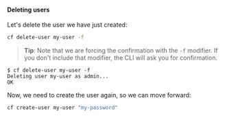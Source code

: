 #### Deleting users

Let's delete the user we have just created:

```sh
cf delete-user my-user -f
```

> **Tip**: Note that we are forcing the confirmation with the `-f` modifier. If you don't include that modifier, the CLI will ask you for confirmation.

```
$ cf delete-user my-user -f
Deleting user my-user as admin...
OK
```

Now, we need to create the user again, so we can move forward:

```sh
cf create-user my-user "my-password"
```
